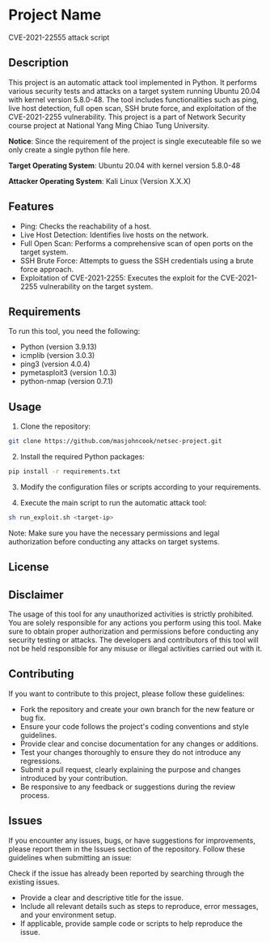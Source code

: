 # Project Name

CVE-2021-22555 attack script

## Description

This project is an automatic attack tool implemented in Python. It performs various security tests and attacks on a target system running Ubuntu 20.04 with kernel version 5.8.0-48. The tool includes functionalities such as ping, live host detection, full open scan, SSH brute force, and exploitation of the CVE-2021-2255 vulnerability. This project is a part of Network Security course project at National Yang Ming Chiao Tung University.

**Notice**: Since the requirement of the project is single executeable file so we only create a single python file here.

**Target Operating System**: Ubuntu 20.04 with kernel version 5.8.0-48

**Attacker Operating System**: Kali Linux (Version X.X.X)

## Features

- Ping: Checks the reachability of a host.
- Live Host Detection: Identifies live hosts on the network.
- Full Open Scan: Performs a comprehensive scan of open ports on the target system.
- SSH Brute Force: Attempts to guess the SSH credentials using a brute force approach.
- Exploitation of CVE-2021-2255: Executes the exploit for the CVE-2021-2255 vulnerability on the target system.

## Requirements

To run this tool, you need the following:

- Python (version 3.9.13)
- icmplib (version 3.0.3)
- ping3 (version 4.0.4)
- pymetasploit3 (version 1.0.3)
- python-nmap (version 0.7.1)


## Usage

1. Clone the repository:

```bash
git clone https://github.com/masjohncook/netsec-project.git
```

2. Install the required Python packages:

```bash
pip install -r requirements.txt
```

3. Modify the configuration files or scripts according to your requirements.

4. Execute the main script to run the automatic attack tool:

```bash
sh run_exploit.sh <target-ip>
```

Note: Make sure you have the necessary permissions and legal authorization before conducting any attacks on target systems.

## License


## Disclaimer

The usage of this tool for any unauthorized activities is strictly prohibited. You are solely responsible for any actions you perform using this tool. Make sure to obtain proper authorization and permissions before conducting any security testing or attacks. The developers and contributors of this tool will not be held responsible for any misuse or illegal activities carried out with it.

## Contributing

If you want to contribute to this project, please follow these guidelines:

* Fork the repository and create your own branch for the new feature or bug fix.
* Ensure your code follows the project's coding conventions and style guidelines.
* Provide clear and concise documentation for any changes or additions.
* Test your changes thoroughly to ensure they do not introduce any regressions.
* Submit a pull request, clearly explaining the purpose and changes introduced by your contribution.
* Be responsive to any feedback or suggestions during the review process.

## Issues

If you encounter any issues, bugs, or have suggestions for improvements, please report them in the Issues section of the repository. Follow these guidelines when submitting an issue:

Check if the issue has already been reported by searching through the existing issues.
* Provide a clear and descriptive title for the issue.
* Include all relevant details such as steps to reproduce, error messages, and your environment setup.
* If applicable, provide sample code or scripts to help reproduce the issue.
